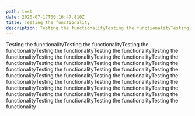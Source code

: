 ```yaml
---
path: test
date: 2020-07-17T00:16:47.810Z
title: Testing the functionality
description: Testing the functionalityTesting the functionalityTesting the functionality
---
```

Testing the functionalityTesting the functionalityTesting the functionalityTesting the functionalityTesting the functionalityTesting the functionalityTesting the functionalityTesting the functionalityTesting the functionalityTesting the functionalityTesting the functionalityTesting the functionalityTesting the functionalityTesting the functionalityTesting the functionalityTesting the functionalityTesting the functionalityTesting the functionalityTesting the functionalityTesting the functionalityTesting the functionalityTesting the functionalityTesting the functionalityTesting the functionalityTesting the functionalityTesting the functionalityTesting the functionalityTesting the functionalityTesting the functionalityTesting the functionality
